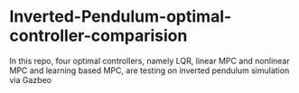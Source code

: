 # Inverted-Pendulum-optimal-controller-comparision
In this repo, four optimal controllers, namely LQR, linear MPC and nonlinear MPC and learning based MPC, are testing on inverted pendulum simulation via Gazbeo
